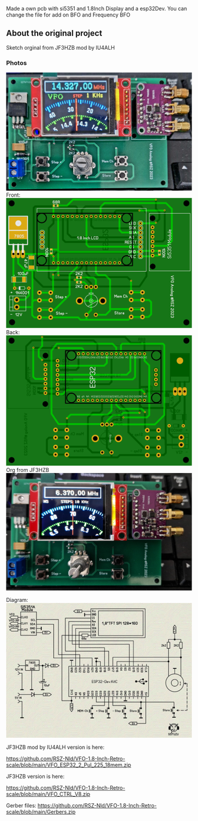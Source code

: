 Made a own pcb with si5351 and 1.8Inch  Display and a esp32Dev.
You can change the file for add on BFO and Frequency BFO
## About the original project
Sketch orginal from JF3HZB mod by 
IU4ALH
### Photos
![Photo 10]( https://github.com/RSZ-Nld/VFO-1.8-Inch-Retro-scale/blob/main/20230318_163448.jpg)
Front:
![Photo 0]( https://github.com/RSZ-Nld/VFO-1.8-Inch-Retro-scale/blob/main/Front.JPG)
Back:
![Photo 1]( https://github.com/RSZ-Nld/VFO-1.8-Inch-Retro-scale/blob/main/Back.JPG)
Org from JF3HZB
![Photo 2]( https://github.com/RSZ-Nld/VFO-1.8-Inch-Retro-scale/blob/main/Org.jpg)


Diagram: 
![Photo 10]( https://github.com/RSZ-Nld/VFO-1.8-Inch-Retro-scale/blob/main/schematic_cLdbaphKhl.jpg)


JF3HZB mod by IU4ALH version is here:

https://github.com/RSZ-Nld/VFO-1.8-Inch-Retro-scale/blob/main/VFO_ESP32_2_Pul_225_18mem.zip

JF3HZB version is here: 

https://github.com/RSZ-Nld/VFO-1.8-Inch-Retro-scale/blob/main/VFO_CTRL_V8.zip



Gerber files:
https://github.com/RSZ-Nld/VFO-1.8-Inch-Retro-scale/blob/main/Gerbers.zip







